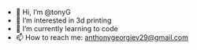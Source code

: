 - 👋 Hi, I’m @tonyG
- 👀 I’m interested in 3d printing
- 🌱 I’m currently learning to code
- 📫 How to reach me: anthonygeorgiev29@gmail.com

<!---
tonyG433/tonyG433 is a ✨ special ✨ repository because its `README.md` (this file) appears on your GitHub profile.
You can click the Preview link to take a look at your changes.
--->
